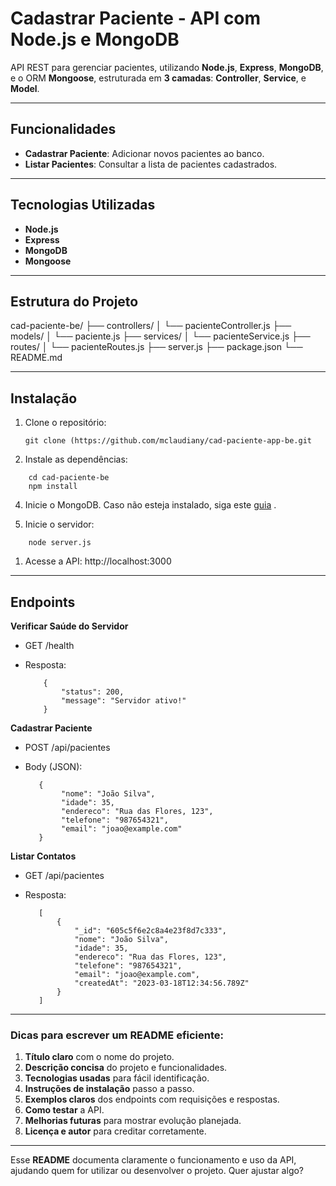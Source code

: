 # **Cadastrar Paciente - API com Node.js e MongoDB**

API REST para gerenciar pacientes, utilizando **Node.js**, **Express**, **MongoDB**, e o ORM **Mongoose**, estruturada em **3 camadas**: **Controller**, **Service**, e **Model**.

---

## **Funcionalidades**

- **Cadastrar Paciente**: Adicionar novos pacientes ao banco.
- **Listar Pacientes**: Consultar a lista de pacientes cadastrados.

---

## **Tecnologias Utilizadas**

- **Node.js**
- **Express**
- **MongoDB**
- **Mongoose**

---

## **Estrutura do Projeto**
cad-paciente-be/ 
├── controllers/ 
│ └── pacienteController.js 
├── models/ │ └── paciente.js 
├── services/ 
│ └── pacienteService.js 
├── routes/ 
│ └── pacienteRoutes.js 
├── server.js 
├── package.json 
└── README.md


---

## **Instalação**

1. Clone o repositório:

   ```
   git clone (https://github.com/mclaudiany/cad-paciente-app-be.git
   ```
2. Instale as dependências:
```
    cd cad-paciente-be
    npm install
```
4. Inicie o MongoDB. Caso não esteja instalado, siga este [guia](https://docs.mongodb.com/manual/installation/) .

5. Inicie o servidor:
``` 
    node server.js 
```

1. Acesse a API: http://localhost:3000

---
## **Endpoints**

**Verificar Saúde do Servidor**
  - GET /health
  - Resposta:

            {
                "status": 200,
                "message": "Servidor ativo!"
            }

**Cadastrar Paciente**
  - POST /api/pacientes
  - Body (JSON):

           {
                "nome": "João Silva",
                "idade": 35,
                "endereco": "Rua das Flores, 123",
                "telefone": "987654321",
                "email": "joao@example.com"
           }
          


**Listar Contatos**
   - GET /api/pacientes
   - Resposta:

            [
                {
                    "_id": "605c5f6e2c8a4e23f8d7c333",
                    "nome": "João Silva",
                    "idade": 35,
                    "endereco": "Rua das Flores, 123",
                    "telefone": "987654321",
                    "email": "joao@example.com",
                    "createdAt": "2023-03-18T12:34:56.789Z"
                }
            ]



---

### **Dicas para escrever um README eficiente:**

1. **Título claro** com o nome do projeto.
2. **Descrição concisa** do projeto e funcionalidades.
3. **Tecnologias usadas** para fácil identificação.
4. **Instruções de instalação** passo a passo.
5. **Exemplos claros** dos endpoints com requisições e respostas.
6. **Como testar** a API.
7. **Melhorias futuras** para mostrar evolução planejada.
8. **Licença e autor** para creditar corretamente.

---

Esse **README** documenta claramente o funcionamento e uso da API, ajudando quem for utilizar ou desenvolver o projeto. Quer ajustar algo?
